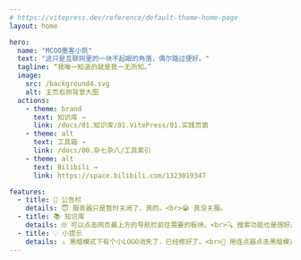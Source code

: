 ```yaml
---
# https://vitepress.dev/reference/default-theme-home-page
layout: home

hero:
  name: "MCOO墨客小筑"
  text: "这只是互联网里的一块不起眼的角落，偶尔路过便好。"
  tagline: “我唯一知道的就是我一无所知。”
  image:
    src: /background4.svg
    alt: 主页右侧背景大图
  actions:
    - theme: brand
      text: 知识库 →
      link: /docs/01.知识库/01.VitePress/01.实践页面
    - theme: alt
      text: 工具箱 →
      link: /docs/00.杂七杂八/工具索引
    - theme: alt
      text: Bilibili →
      link: https://space.bilibili.com/1323019347

features:
  - title: 🥳 公告栏
    details: 😇 服务器只是暂时关闭了，真的。<br>😭 真没关服。
  - title: 📚 知识库
    details: 🤓 可以点击网页最上方的导航栏前往需要的板块。<br>🔍 搜索功能也是很好用的。
  - title: 💡 小提示
    details: ⚠️ 黑暗模式下有个小LOGO消失了，已经修好了。<br>🥳 用连点器点击黑暗模式切换按钮有惊喜。
---
```



